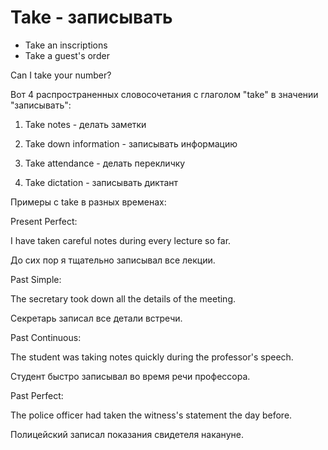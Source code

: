 # Take - записывать




- Take an inscriptions
- Take a guest's order

Can I take your number?

Вот 4 распространенных словосочетания с глаголом "take" в значении "записывать":

1. Take notes - делать заметки

2. Take down information - записывать информацию

3. Take attendance - делать перекличку

4. Take dictation - записывать диктант

Примеры с take в разных временах:

Present Perfect:

I have taken careful notes during every lecture so far.

До сих пор я тщательно записывал все лекции.

Past Simple:

The secretary took down all the details of the meeting.

Секретарь записал все детали встречи.

Past Continuous:

The student was taking notes quickly during the professor's speech.

Студент быстро записывал во время речи профессора.

Past Perfect:

The police officer had taken the witness's statement the day before.

Полицейский записал показания свидетеля накануне.